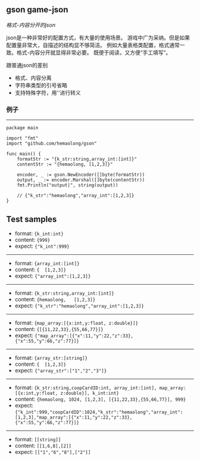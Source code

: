 
## gson game-json
*格式-内容分开的json*

json是一种非常好的配置方式，有大量的使用场景。
游戏中广为采纳。但是如果配置量非常大，自描述的结构显不够简洁。
例如大量表格类配置，格式通常一致。格式-内容分开就显得非常必要。
既便于阅读，又方便“手工填写”。


跟普通json的差别
- 格式、内容分离
- 字符串类型的引号省略
- 支持特殊字符，用'\'进行转义



### 例子
---
```
package main

import "fmt"
import "github.com/hemaolong/gson"

func main() {
	formatStr := "{k_str:string,array_int:[int]}"
	contentStr := "{hemaolong, [1,2,3]}"

	encoder, _ := gson.NewEncoder([]byte(formatStr))
	output, _ := encoder.Marshal([]byte(contentStr))
	fmt.Println("output|", string(output))

	// {"k_str":"hemaolong","array_int":[1,2,3]}
}

```
Test samples
---
* format: `{k_int:int}`
* content: `{999}`
* expect:  `{"k_int":999}`
---
* format: `{array_int:[int]}`
* content: `{  [1,2,3]}`
* expect:  `{"array_int":[1,2,3]}`
---
* format: `{k_str:string,array_int:[int]}`
* content: `{hemaolong,   [1,2,3]}`
* expect:  `{"k_str":"hemaolong","array_int":[1,2,3]}`
---
* format: `{map_array:[{x:int,y:float, z:double}]}`
* content: `{[{11,22,33},{55,66,77}]}`
* expect:  `{"map_array":[{"x":11,"y":22,"z":33},{"x":55,"y":66,"z":77}]}`
---
* format: `{array_str:[string]}`
* content: `{  [1,2,3]}`
* expect:  `{"array_str":["1","2","3"]}`
---
* format: `{k_str:string,coopCardID:int, array_int:[int], map_array:[{x:int,y:float, z:double}], k_int:int}`
* content: `{hemaolong, 1024, [1,2,3], [{11,22,33},{55,66,77}], 999}`
* expect:  `{"k_int":999,"coopCardID":1024,"k_str":"hemaolong","array_int":[1,2,3],"map_array":[{"x":11,"y":22,"z":33},{"x":55,"y":66,"z":77}]}`


---  
* format: `[[string]]`
* content: `[[1,6,8],[2]]`
* expect:  `[["1","6","8"],["2"]]`

